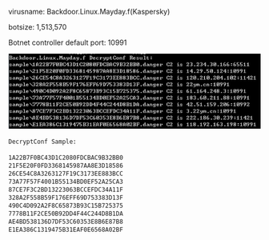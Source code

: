 virusname: Backdoor.Linux.Mayday.f(Kaspersky)

botsize: 1,513,570

Botnet controller default port: 10991

![](DecryptConf_Result.png)

```
DecryptConf Sample:

1A22B7F0BC43D1C2080FDCBAC9B32BB0
21F5E20F0FD3368145987AA8E3D18586
26CE54C8A3263127F19C3173EE883BCC
73A77F57F4001B55134BD0EF52A25CA3
87CE7F3C2BD13223063BCCEFDC34A11F
328A2F558B59F176EFF69D753383D13F
490C4D092A2F8C65873B93C15B725375
7778B11F2CE50B92DD4F44C244D8B1DA
AE4BD538136D7DF53C60353E8B6E87B8
E1EA386C1319475B31EAF0E6568A02BF

```
